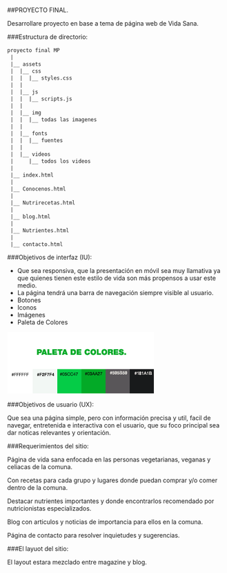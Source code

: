 ##PROYECTO FINAL.

Desarrollare proyecto en base a tema de página web de Vida Sana.

###Estructura de directorio:

	proyecto final MP
	 |
	 |__ assets
	 |	|__ css
	 |	|  |__ styles.css
	 |	|
	 |	|__ js
	 |	|  |__ scripts.js
	 |	|
	 |	|__ img
	 |	|  |__ todas las imagenes 
	 |	|
	 |	|__ fonts
	 |	|  |__ fuentes
	 |	|
	 |	|__ videos
	 |     |__ todos los videos
	 |	
	 |__ index.html
	 |
	 |__ Conocenos.html
	 |
	 |__ Nutrirecetas.html
	 |
	 |__ blog.html
	 |
	 |__ Nutrientes.html
	 |
	 |__ contacto.html


###Objetivos de interfaz (IU):


- Que sea responsiva, que la presentación en móvil sea muy llamativa ya que 	quienes tienen este estilo de vida son más propensos a usar este medio.
- La página tendrá una barra de navegación siempre visible al usuario.
- Botones
- Iconos
- Imágenes
- Paleta de Colores

![paleta de colores](assets/img/paleta-de-colores.png)


###Objetivos de usuario (UX):

Que sea una página simple, pero con información precisa y util, facil de navegar, entretenida e interactiva con el usuario, que su foco principal sea dar noticas relevantes y orientación.


###Requerimientos del sitio:

Página de vida sana enfocada en las personas vegetarianas, veganas y celiacas de la comuna.

Con recetas para cada grupo y lugares donde puedan comprar y/o comer dentro de la comuna.

Destacar nutrientes importantes y donde encontrarlos recomendado por nutricionistas especializados.

Blog con articulos y noticias de importancia para ellos en la comuna.

Página de contacto para resolver inquietudes y sugerencias.

###El layuot del sitio:

El layout estara mezclado entre magazine y blog.